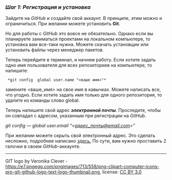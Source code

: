 ### ***Шаг 1: Регистрация и установка***

Зайдите на _GitHub_ и создайте свой аккаунт. В принципе, этим можно и ограничиться. При желании можете установить **Git**. 

Но для работы с *GitHub* это вовсе не обязательно. Однако если вы планируете заниматься проектами на локальном компьютере, то установка вам все-таки нужна. Можете скачать установщик или установить файлы через менеджер пакетов.

Теперь перейдите в терминал, и начнем работу. Если хотите задать одно имя пользователя для всех репозиториев на компьютере, то напишите:

```
 *git config  global user.name "<ваше имя>"*
 ```

 замените <ваше_имя> на свое имя в кавычках. Можете написать все, что угодно. Если хотите задать имя только для одного репозитория, то удалите из команды слово global.

Теперь напишите свой адрес ***электронной почты***. Проследите, чтобы он совпадал с адресом, указанным при регистрации на *GitHub*.

_git config — global user.email “<адрес_почты@email.com>”_

При желании можете скрыть свой электронный адрес. Это сделать несложно, подробнее написано [здесь.](https://docs.github.com/en/free-pro-team@latest/github/setting-up-and-managing-your-github-user-account/blocking-command-line-pushes-that-expose-your-personal-email-address) По сути, вам нужно проставить 2 галочки в своем *GitHub*-аккаунте.

---

GIT logo by Veronika Clever - https://e7.pngegg.com/pngimages/713/558/png-clipart-computer-icons-pro-git-github-logo-text-logo-thumbnail.png,
license: [CC BY 3.0](https://creativecommons.org/licenses/by/3.0/)

